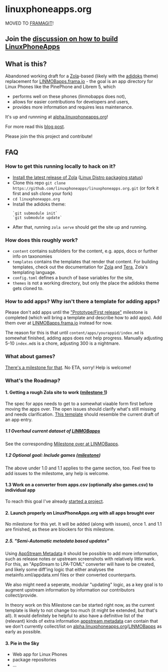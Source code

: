 
# linuxphoneapps.org

MOVED TO [FRAMAGIT](https://framagit.org/linuxphoneapps/linuxphoneapps.frama.io)!

## Join the [discussion on how to build LinuxPhoneApps](https://framagit.org/linmobapps/linmobapps.frama.io/-/issues/10)

## What is this?

Abandoned working draft for a [Zola](https://getzola.org)-based (likely with the [adidoks](https://www.getzola.org/themes/adidoks/) theme) replacement for [LINMOBapps.frama.io](https://linmobapps.frama.io) - the goal is an app directory for Linux Phones like the PinePhone and Librem 5, which 
* performs well on these phones (linmobapps does not),
* allows for easier contributions for developers and users,
* provides more information and requires less maintenance.

It's up and runnning at [alpha.linuxphoneapps.org](https://alpha.linuxphoneapps.org)!

For more read this [blog post](https://linmob.net/linmobapps-additions-changes-march-april-2021/#the-future-linuxphoneapps-org).

Please join the this project and contribute!

## FAQ

### How to get this running locally to hack on it?

* [Install the latest release of Zola](https://www.getzola.org/documentation/getting-started/installation/) ([Linux Distro packaging status](https://repology.org/project/zola/versions))
* Clone this repo `git clone https://github.com/linuxphoneapps/linuxphoneapps.org.git` (or fork it first and ssh clone your fork)
* `cd linuxphoneapps.org`
* Install the adidoks theme: 
  ~~~
  `git submodule init` 
  `git submodule update`
  ~~~
* After that, running `zola serve` should get the site up and running.

### How does this roughly work?

* `content` contains subfolders for the content, e.g. apps, docs or further info on taxonomies
* `templates` contains the templates that render that content. For building templates, check out the documentation for [Zola](https://www.getzola.org/documentation/getting-started/overview/) and [Tera](https://tera.netlify.app/docs/), Zola's templating language.
* `config.toml` defines a bunch of base variables for the site,
* `themes` is not a working directory, but only the place the adidoks theme gets cloned to. 

### How to add apps? Why isn't there a template for adding apps?

Please don't add apps until the ["Prototype/First release"](https://github.com/linuxphoneapps/linuxphoneapps.org/milestone/1) milestone is completed (which will bring a template and describe how to add apps). Add them over at [LINMOBapps.frama.io](https://framagit.org/linmobapps/linmobapps.frama.io/-/blob/master/apps.csv) instead for now.

The reason for this is that until `content/apps/yourappid/index.md` is somewhat finished, adding apps does not help progress. Manually adjusting 5-10 `index.md`s is a chore, adjusting 300 is a nightmare.

### What about games? 

[There's a milestone for that](https://github.com/linuxphoneapps/linuxphoneapps.org/milestone/2). No ETA, sorry! Help is welcome!

### What's the Roadmap?

#### 1. Getting a rough Zola site to work ([milestone 1](https://github.com/linuxphoneapps/linuxphoneapps.org/milestone/1))

The spec for apps needs to get to a somewhat viaable form first before moving the apps over. The open issues should clarify what's still missing and needs clarification. [This template]() should resemble the current draft of an app entry.

##### 1.1 Overhaul current dataset of [LINMOBapps](https://linmobapps.frama.io)

See the corresponding [Milestone over at LINMOBapps](https://framagit.org/linmobapps/linmobapps.frama.io/-/issues?milestone_title=%5Bapps.csv%5D+Overhaul+Q3+2021).

##### 1.2 Optional goal: Include games ([milestone](https://github.com/linuxphoneapps/linuxphoneapps.org/milestone/2))

The above under 1.0 and 1.1 applies to the game section, too. Feel free to add issues to the milestome, any help is welcome.

#### 1.3 Work on a converter from apps.csv (optionally also games.csv) to individual app

To reach this goal I've already [started a project](https://github.com/linuxphoneapps/appscsv2toml).

#### 2. Launch properly on LinuxPhoneApps.org with all apps brought over

No milestone for this yet. It will be added (along with issues), once 1. and 1.1 are finished, as these are blockers for this milestone.

##### 2.5. "Semi-Automatic metadata based updates"

Using [AppStream Metadata](https://www.freedesktop.org/software/appstream/docs/chap-Metadata.html) it should be possible to add more information, such as release notes or upstream screenshots with relatively little work.
For this, an "AppStream to LPA-TOML" converter will have to be created, and likely some diff'ing logic that either analyses the metainfo.xml/appdata.xml files or their converted counterparts.

We also might need a seperate, modular "updating" logic, as a key goal is to augment upstream information by information our contributors collect/provide.

In theory work on this Milestone can be started right now, as the current template is likely to not change too much (it might be extended, but that's all). It would definitely be helpful to also have a definitive list of the (relevant) kinds of extra information [appstream metadata](https://www.freedesktop.org/software/appstream/docs/chap-Metadata.html) can contain that we don't currently collect/list on [alpha.linuxphoneapps.org](https://alpha.linuxphoneapps.org/apps/)/[LINMOBapps](https://linmobapps.frama.io) as early as possible.

#### 3. Pie in the Sky

* Web app for Linux Phones
* package repositories
* ...
